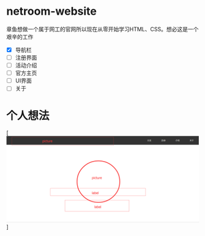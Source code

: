 # netroom-website 
章鱼想做一个属于网工的官网所以现在从零开始学习HTML、CSS。想必这是一个艰辛的工作
- [x] 导航栏
- [ ] 注册界面
- [ ] 活动介绍
- [ ] 官方主页
- [ ] UI界面
- [ ] 关于
# 个人想法
[![创想](/想法.png)]
